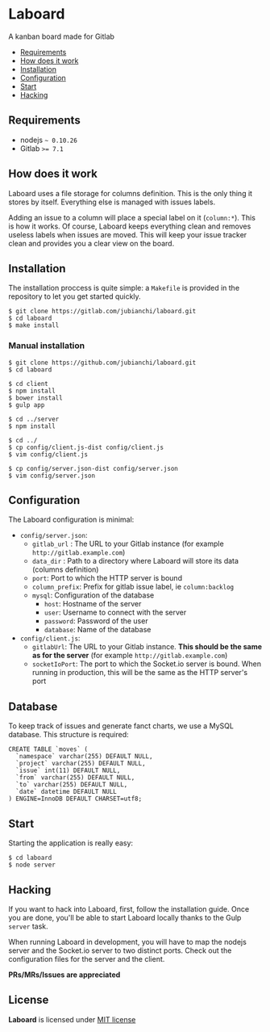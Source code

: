 # Laboard

A kanban board made for Gitlab

* [Requirements](#requirements)
* [How does it work](#how-does-it-work)
* [Installation](#installation)
* [Configuration](#configuration)
* [Start](#start)
* [Hacking](#hacking)

## Requirements

* nodejs `~ 0.10.26`
* Gitlab `>= 7.1`

## How does it work

Laboard uses a file storage for columns definition. This is the only thing it stores by itself. Everything else is managed
with issues labels. 

Adding an issue to a column will place a special label on it (`column:*`). This is how it works. Of course, Laboard keeps
everything clean and removes useless labels when issues are moved. This will keep your issue tracker clean and provides you
a clear view on the board.

## Installation

The installation proccess is quite simple: a `Makefile` is provided in the repository to let you get started quickly.

```
$ git clone https://gitlab.com/jubianchi/laboard.git
$ cd laboard
$ make install
```

### Manual installation

```
$ git clone https://github.com/jubianchi/laboard.git
$ cd laboard

$ cd client
$ npm install
$ bower install
$ gulp app

$ cd ../server
$ npm install

$ cd ../
$ cp config/client.js-dist config/client.js
$ vim config/client.js

$ cp config/server.json-dist config/server.json
$ vim config/server.json
```

## Configuration

The Laboard configuration is minimal:

* `config/server.json`:
  * `gitlab_url` : The URL to your Gitlab instance (for example `http://gitlab.example.com`)
  * `data_dir` : Path to a directory where Laboard will store its data (columns definition)
  * `port`: Port to which the HTTP server is bound
  * `column_prefix`: Prefix for gitlab issue label, ie `column:backlog`
  * `mysql`: Configuration of the database
    * `host`: Hostname of the server
    * `user`: Username to connect with the server
    * `password`: Password of the user
    * `database`: Name of the database
* `config/client.js`:
  * `gitlabUrl`: The URL to your Gitlab instance. **This should be the same as for the server** (for example `http://gitlab.example.com`)
  * `socketIoPort`: The port to which the Socket.io server is bound. When running in production, this will be the same as the HTTP server's port

## Database

To keep track of issues and generate fanct charts, we use a MySQL database. This structure is required:

```mysql
CREATE TABLE `moves` (
  `namespace` varchar(255) DEFAULT NULL,
  `project` varchar(255) DEFAULT NULL,
  `issue` int(11) DEFAULT NULL,
  `from` varchar(255) DEFAULT NULL,
  `to` varchar(255) DEFAULT NULL,
  `date` datetime DEFAULT NULL
) ENGINE=InnoDB DEFAULT CHARSET=utf8;
```

## Start

Starting the application is really easy:

```
$ cd laboard
$ node server
```

## Hacking

If you want to hack into Laboard, first, follow the installation guide. Once you are done, you'll be able to start Laboard 
locally thanks to the Gulp `server` task.

When running Laboard in development, you will have to map the nodejs server and the Socket.io server to two distinct ports.
Check out the configuration files for the server and the client.


**PRs/MRs/Issues are appreciated**

## License

**Laboard** is licensed under [MIT license](http://opensource.org/licenses/MIT)
